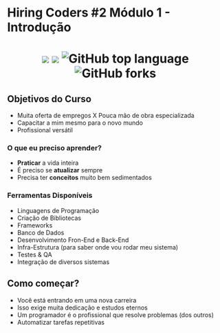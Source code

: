 # Hiring Coders #2 Módulo 1 - Introdução

<h1 align="center">
<img src="https://img.shields.io/static/v1?label=Gama-Academy&message=Hiring-Coders&color=ff6347&style&logo=ghost"/>
<img src="https://img.shields.io/github/license/mashape/apistatus.svg"/>
<img alt="GitHub top language" src="https://img.shields.io/github/languages/top/paulofreitas-py/Hiring-Coders">
<img alt="GitHub forks" src="https://img.shields.io/github/forks/paulofreitas-py/Hiring-Coders">
</h1>

## Objetivos do Curso
- Muita oferta de empregos X Pouca mão de obra especializada
- Capacitar a mim mesmo para o novo mundo
- Profissional versátil

### O que eu preciso aprender?
- **Praticar** a vida inteira
- É preciso se **atualizar** sempre
- Precisa ter **conceitos** muito bem sedimentados

### Ferramentas Disponíveis
- Linguagens de Programação
- Criação de Bibliotecas
- Frameworks
- Banco de Dados
- Desenvolvimento Fron-End e Back-End
- Infra-Estrutura (para saber onde vou rodar meu sistema)
- Testes & QA
- Integração de diversos sistemas

## Como começar?
- Você está entrando em uma nova carreira
- Isso exige muita dedicação e estudos eternos
- Um programador é o profissional que resolve problemas (dos outros)
- Automatizar tarefas repetitivas
